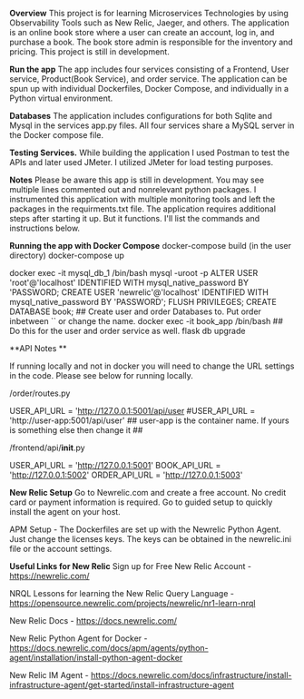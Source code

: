 **Overview**
This project is for learning Microservices Technologies by using Observability Tools such as New Relic, Jaeger, and others. The application is an online book store where a user can create an account, log in, and purchase a book. The book store admin is responsible for the inventory and pricing. This project is still in development. 

**Run the app**
The app includes four services consisting of a Frontend, User service, Product(Book Service), and order service. The application can be spun up with individual Dockerfiles, Docker Compose, and individually in a Python virtual environment.

**Databases** 
The application includes configurations for both Sqlite and Mysql in the services app.py files. All four services share a MySQL server in the Docker compose file. 

**Testing Services.**
While building the application I used Postman to test the APIs and later used JMeter. I utilized JMeter for load testing purposes. 

**Notes**
Please be aware this app is still in development. You may see multiple lines commented out and nonrelevant python packages. I instrumented this application with multiple monitoring tools 
and left the packages in the requirments.txt file. The application requires additional steps after starting it up. But it functions. I'll list the commands and instructions below. 

**Running the app with Docker Compose** 
docker-compose build (in the user directory) 
docker-compose up

docker exec -it mysql_db_1 /bin/bash
mysql -uroot -p
ALTER USER 'root'@'localhost' IDENTIFIED WITH mysql_native_password BY 'PASSWORD;
CREATE USER 'newrelic'@'localhost' IDENTIFIED WITH mysql_native_password BY 'PASSWORD';
FLUSH PRIVILEGES;
CREATE DATABASE book; ## Create user and order Databases to. Put order inbetween `` or change the name. 
docker exec -it book_app /bin/bash ## Do this for the user and order service as well. 
flask db upgrade 

**API Notes **

If running locally and not in docker you will need to change the URL settings in the code. Please see below for running locally. 

/order/routes.py 

USER_API_URL = 'http://127.0.0.1:5001/api/user 
#USER_API_URL = 'http://user-app:5001/api/user' ## user-app is the container name. If yours is something else then change it ##

/frontend/api/__init__.py

USER_API_URL = 'http://127.0.0.1:5001'
BOOK_API_URL = 'http://127.0.0.1:5002'
ORDER_API_URL = 'http://127.0.0.1:5003'

**New Relic Setup**
Go to Newrelic.com and create a free account. No credit card or payment information is required. Go to guided setup to quickly install the agent on your host. 

APM Setup - The Dockerfiles are set up with the Newrelic Python Agent. Just change the licenses keys. The keys can be obtained in the newrelic.ini file or the account settings. 

**Useful Links for New Relic**
Sign up for Free New Relic Account - https://newrelic.com/ 

NRQL Lessons for learning the New Relic Query Language  - https://opensource.newrelic.com/projects/newrelic/nr1-learn-nrql

New Relic Docs - https://docs.newrelic.com/

New Relic Python Agent for Docker - https://docs.newrelic.com/docs/apm/agents/python-agent/installation/install-python-agent-docker

New Relic IM Agent - https://docs.newrelic.com/docs/infrastructure/install-infrastructure-agent/get-started/install-infrastructure-agent
